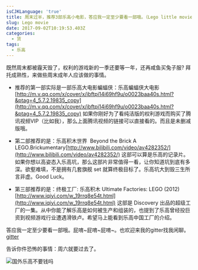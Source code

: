 ```yaml
---
isCJKLanguage: 'true'
title: 周末过半，推荐3部乐高小电影，答应我一定至少要看一部哦。（Lego little movie）
slug: Lego movie
date: 2017-09-02T10:19:53.403Z
categories:
  - 货
tags:
  - 乐高
---
```

既然周末都被霾天毁了，权利的游戏新的一季还要等一年，还再咸鱼买兔子服? 拜托成熟性，来做些周末成年人应该做的事情。

* 推荐的第一部实际是一部乐高大电影蝙蝠侠：乐高蝙蝠侠大电影[http://m.v.qq.com/x/cover/x/ibftpi14i69hf9u/o0023baa40s.html?&ptag=4_5.7.2.19835_copy](http://m.v.qq.com/x/cover/x/ibftpi14i69hf9u/o0023baa40s.html?&ptag=4_5.7.2.19835_copy) 如果你刚好为了看纯洁版的权利游戏而购买了腾讯视频VIP（比如我），那么上面腾讯视频的链接可以直接看的。而且是未删减版哦。

* 第二部推荐的是：乐高积木世界  Beyond the Brick A LEGO.Brickumentary[http://www.bilibili.com/video/av4282352/](http://www.bilibili.com/video/av4282352/) 这部可以算是乐高的记录片。如果你想以高姿态入乐高坑，那么这部片非常值得一看，让你知道坑到底有多深。欲壑难填，不是拥有几套旗舰 set 就算终极目标了。乐高坑大到毁三生所言非虚。Good Luck。

* 第三部推荐的是：终极工厂: 乐高积木 Ultimate Factories: LEGO (2012)
  [http://www.iqiyi.com/w_19rrq8e54t.html](http://www.iqiyi.com/w_19rrq8e54t.html)  这部是 Discovery 出品的超级工厂的一集。从中你能了解乐高是如何被生产和组装的，也提到了乐高曾经投巨资到视频游戏行业遭遇滑铁卢。希望马上能看到乐高中国工厂的介绍。

答应我一定至少要看一部哦。屁唷\~屁唷\~屁唷\~。也欢迎来我的gitter找我闲聊。[gitter](https://gitter.im/czzhp/Lobby?utm_source=share-link&utm_medium=link&utm_campaign=share-link)

告诉你件恐怖的事情：周六就要过去了。

![国外乐高不要钱吗](/images/uploads/3029621-slide-s-5-lego-documentary-beyond-the-brick-tells-the-full-story-of-the-worlds-favorite-toy.jpg)



